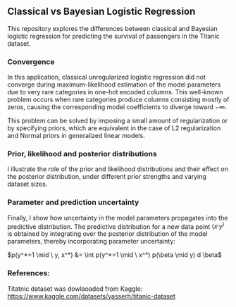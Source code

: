 ## Classical vs Bayesian Logistic Regression

This repository explores the differences between classical and Bayesian logistic regression for predicting the survival of passengers in the Titanic dataset.

### Convergence
In this application, classical unregularized logistic regression did not converge during maximum-likelihood estimation of the model parameters due to very rare categories in one-hot encoded columns. This well-known problem occurs when rare categories produce columns consisting mostly of zeros, causing the corresponding model coefficients to diverge toward −∞.

This problem can be solved by imposing a small amount of regularization or by specifying priors, which are equivalent in the case of L2 regularization and Normal priors in generalized linear models.

### Prior, likelihood and posterior distributions
I illustrate the role of the prior and likelihood distributions and their effect on the posterior distribution, under different prior strengths and varying dataset sizes.

### Parameter and prediction uncertainty
Finally, I show how uncertainty in the model parameters propagates into the predictive distribution. The predictive distribution for a new data point $(x^, y^)$ is obtained by integrating over the posterior distribution of the model parameters, thereby incorporating parameter uncertainty:

$p(y^*=1 \mid \ y, x^*) &= \int p(y^*=1 \mid \ x^*) p(\beta \mid y) d \beta$

### References:
Titatnic dataset was dowlaoaded from Kaggle: https://www.kaggle.com/datasets/yasserh/titanic-dataset
